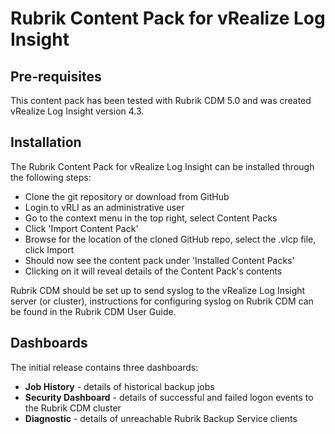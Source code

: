 # Rubrik Content Pack for vRealize Log Insight

## Pre-requisites

This content pack has been tested with Rubrik CDM 5.0 and was created vRealize Log Insight version 4.3.

## Installation

The Rubrik Content Pack for vRealize Log Insight can be installed through the following steps:

* Clone the git repository or download from GitHub
* Login to vRLI as an administrative user
* Go to the context menu in the top right, select Content Packs
* Click 'Import Content Pack'
* Browse for the location of the cloned GitHub repo, select the .vlcp file, click Import
* Should now see the content pack under 'Installed Content Packs'
* Clicking on it will reveal details of the Content Pack's contents

Rubrik CDM should be set up to send syslog to the vRealize Log Insight server (or cluster), instructions for configuring syslog on Rubrik CDM can be found in the Rubrik CDM User Guide.

## Dashboards

The initial release contains three dashboards:

* **Job History** - details of historical backup jobs
* **Security Dashboard** - details of successful and failed logon events to the Rubrik CDM cluster
* **Diagnostic** - details of unreachable Rubrik Backup Service clients

